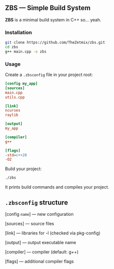 ## ZBS — Simple Build System

**ZBS** is a minimal build system in C++ so... yeah.

### Installation

``` bash
git clone https://github.com/TheZetmix/zbs.git
cd zbs
g++ main.cpp -o zbs
```

### Usage

Create a `.zbsconfig` file in your project root:

``` ini
[config my_app]
[sources]
main.cpp
utils.cpp

[link]
ncurses
raylib

[output]
my_app

[compiler]
g++

[flags]
-std=c++20
-O2
```

Build your project:

``` bash
./zbs
```

It prints build commands and compiles your project.

## `.zbsconfig` structure

[config `name`] — new configuration

[sources] — source files

[link] — libraries for -l (checked via pkg-config)

[output] — output executable name

[compiler] — compiler (default: g++)

[flags] — additional compiler flags
